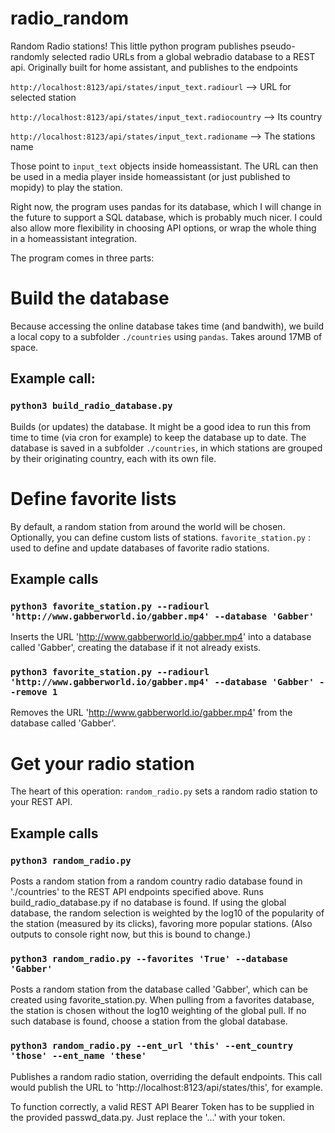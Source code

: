 # radio_random
Random Radio stations! This little python program publishes pseudo-randomly selected radio URLs from a global webradio database to a REST api.
Originally built for home assistant, and publishes to the endpoints

`http://localhost:8123/api/states/input_text.radiourl` --> URL for selected station

`http://localhost:8123/api/states/input_text.radiocountry` --> Its country

`http://localhost:8123/api/states/input_text.radioname` --> The stations name

Those point to `input_text` objects inside homeassistant. The URL can then be used in a media player inside homeassistant (or just published to mopidy) to play the station.

Right now, the program uses pandas for its database, which I will change in the future to support a SQL database, which is probably much nicer. I could also allow more flexibility in choosing API options, or wrap the whole thing in a homeassistant integration.

The program comes in three parts: 
# Build the database
Because accessing the online database takes time (and bandwith), we build a local copy to a subfolder `./countries` using `pandas`. Takes around 17MB of space.

## Example call:
### `python3 build_radio_database.py`
Builds (or updates) the database. It might be a good idea to run this from time to time (via cron for example) to keep the database up to date.
The database is saved in a subfolder `./countries`, in which stations are grouped by their originating country, each with its own file.

# Define favorite lists
By default, a random station from around the world will be chosen. Optionally, you can define custom lists of stations.
`favorite_station.py` : used to define and update databases of favorite radio stations. 

## Example calls
### `python3 favorite_station.py --radiourl 'http://www.gabberworld.io/gabber.mp4' --database 'Gabber'`
Inserts the URL 'http://www.gabberworld.io/gabber.mp4' into a database called 'Gabber', creating the database if it not already exists.

### `python3 favorite_station.py --radiourl 'http://www.gabberworld.io/gabber.mp4' --database 'Gabber' --remove 1`
Removes the URL 'http://www.gabberworld.io/gabber.mp4' from the database called 'Gabber'.

# Get your radio station
The heart of this operation: `random_radio.py` sets a random radio station to your REST API.
## Example calls
### `python3 random_radio.py` 
Posts a random station from a random country radio database found in './countries' to the REST API endpoints specified above. Runs build_radio_database.py  if no database is found.
If using the global database, the random selection is weighted by the log10 of the popularity of the station (measured by its clicks), favoring more popular stations.
(Also outputs to console right now, but this is bound to change.)

### `python3 random_radio.py --favorites 'True' --database 'Gabber'`
Posts a random station from the database called 'Gabber', which can be created using favorite_station.py. When pulling from a favorites database, the station is chosen without the log10 weighting of the global pull.
If no such database is found, choose a station from the global database.

### `python3 random_radio.py --ent_url 'this' --ent_country 'those' --ent_name 'these'`
Publishes a random radio station, overriding the default endpoints. This call would publish the URL to 'http://localhost:8123/api/states/this', for example.


To function correctly, a valid REST API Bearer Token has to be supplied in the provided passwd_data.py. Just replace the '...' with your token.
